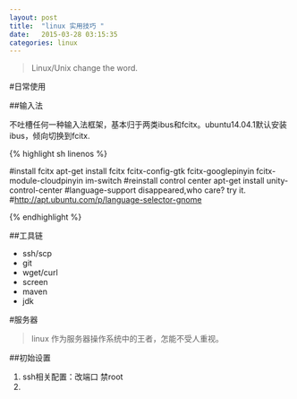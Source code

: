 ```yaml
---
layout: post
title:  "linux 实用技巧 "
date:   2015-03-28 03:15:35
categories: linux
---
```

>Linux/Unix change the word.


#日常使用


##输入法

不吐槽任何一种输入法框架，基本归于两类ibus和fcitx。ubuntu14.04.1默认安装ibus，倾向切换到fcitx.

{% highlight sh linenos %}

#install fcitx
apt-get install fcitx fcitx-config-gtk fcitx-googlepinyin fcitx-module-cloudpinyin  im-switch
#reinstall control center
apt-get install unity-control-center
#language-support disappeared,who care? try it.
#http://apt.ubuntu.com/p/language-selector-gnome

{% endhighlight %}

##工具链

* ssh/scp
* git 
* wget/curl
* screen
* maven
* jdk

#服务器

> linux 作为服务器操作系统中的王者，怎能不受人重视。

##初始设置

1. ssh相关配置：改端口 禁root
2. 
